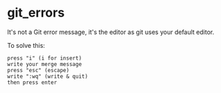 # git_errors

It's not a Git error message, it's the editor as git uses your default editor.

To solve this:

    press "i" (i for insert)
    write your merge message
    press "esc" (escape)
    write ":wq" (write & quit)
    then press enter
